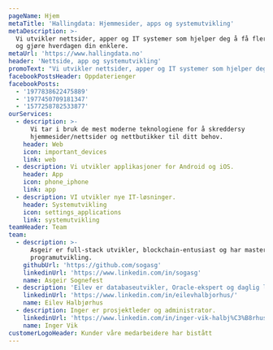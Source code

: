 ```yaml
---
pageName: Hjem
metaTitle: 'Hallingdata: Hjemmesider, apps og systemutvikling'
metaDescription: >-
  Vi utvikler nettsider, apper og IT systemer som hjelper deg å få flere kunder
  og gjøre hverdagen din enklere.
metaUrl: 'https://www.hallingdata.no'
header: 'Nettside, app og systemutvikling'
promoText: "Vi utvikler nettsider, apper og IT systemer som hjelper deg å få flere kunder og gjør hverdagen din enklere"
facebookPostsHeader: Oppdaterienger
facebookPosts:
  - '1977838622475889'
  - '1977450709181347'
  - '1577258782533877'
ourServices:
  - description: >-
      Vi tar i bruk de mest moderne teknologiene for å skreddersy
      hjemmesider/nettsider og nettbutikker til ditt behov.
    header: Web
    icon: important_devices
    link: web
  - description: Vi utvikler applikasjoner for Android og iOS.
    header: App
    icon: phone_iphone
    link: app
  - description: VI utvikler nye IT-løsninger.
    header: Systemutvikling
    icon: settings_applications
    link: systemutvikling
teamHeader: Team
team:
  - description: >-
      Asgeir er full-stack utvikler, blockchain-entusiast og har mastergrad i
      programutvikling.
    githubUrl: 'https://github.com/sogasg'
    linkedinUrl: 'https://www.linkedin.com/in/sogasg'
    name: Asgeir Sognefest
  - description: 'Eilev er databaseutvikler, Oracle-ekspert og daglig leder.'
    linkedinUrl: 'https://www.linkedin.com/in/eilevhalbjorhus/'
    name: Eilev Halbjørhus
  - description: Inger er prosjektleder og administrator.
    linkedinUrl: 'https://www.linkedin.com/in/inger-vik-halbj%C3%B8rhus-99713939/?ppe=1'
    name: Inger Vik
customerLogoHeader: Kunder våre medarbeidere har bistått
---
```


